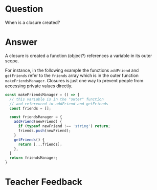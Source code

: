 # Question

When is a closure created?

# Answer
A closure is created a function (object?) references a variable in its outer scope. 

For instance, in the following example the functions `addFriend` and `getFriends` refer to the `friends` array which is in the outer function `makeFriendsManager`. Closures is just one way to prevent people from accessing private values directly.  

```js
const makeFriendsManager = () => {
  // this variable is in the "outer" function
  // and referenced in addFriend and getFriends
  const friends = [];

  const friendsManager = {
    addFriend(newFriend) {
      if (typeof newFriend !== 'string') return;
      friends.push(newFriend);
    }
    getFriends() {
      return [...friends]; 
    },
  }
  return friendsManager;
}
```


# Teacher Feedback
